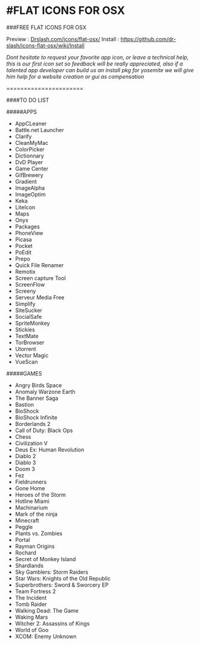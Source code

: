 #FLAT ICONS FOR OSX
======================
###FREE FLAT ICONS FOR OSX

Preview : [Drslash.com/icons/flat-osx/](http://en.drslash.com/icons/flat-osx/)
Install : https://github.com/dr-slash/icons-flat-osx/wiki/Install

*Dont hesitate to request your favorite app icon, or leave a technical help, this is our first icon set so feedback will be really appreciated, also if a talented app developer can build us an install pkg for yosemite we will give him help for a website creation or gui as compensation*

======================

####TO DO LIST

#####APPS

* AppCLeaner
* Battle.net Launcher
* Clarify
* CleanMyMac
* ColorPicker
* Dictionnary
* DvD Player
* Game Center
* GifBrewery
* Gradient
* ImageAlpha
* ImageOptim
* Keka
* LiteIcon
* Maps
* Onyx
* Packages
* PhoneView
* Picasa
* Pocket
* PoEdit
* Prepo
* Quick File Renamer
* Remotix
* Screen capture Tool
* ScreenFlow
* Screeny
* Serveur Media Free
* Simplify
* SiteSucker
* SocialSafe
* SpriteMonkey
* Stickies
* TextMate
* TorBrowser
* Utorrent
* Vector Magic
* VueScan

#####GAMES

* Angry Birds Space
* Anomaly Warzone Earth
* The Banner Saga
* Bastion
* BioShock
* BioShock Infinite
* Borderlands 2
* Call of Duty: Black Ops
* Chess
* Civilization V
* Deus Ex: Human Revolution
* Diablo 2
* Diablo 3
* Doom 3
* Fez
* Fieldrunners
* Gone Home
* Heroes of the Storm
* Hotline Miami
* Machinarium
* Mark of the ninja
* Minecraft
* Peggle
* Plants vs. Zombies
* Portal
* Rayman Origins
* Rochard
* Secret of Monkey Island
* Shardlands
* Sky Gamblers: Storm Raiders
* Star Wars: Knights of the Old Republic
* Superbrothers: Sword & Sworcery EP 
* Team Fortress 2
* The Incident
* Tomb Raider
* Walking Dead: The Game
* Waking Mars
* Witcher 2: Assassins of Kings
* World of Goo
* XCOM: Enemy Unknown
